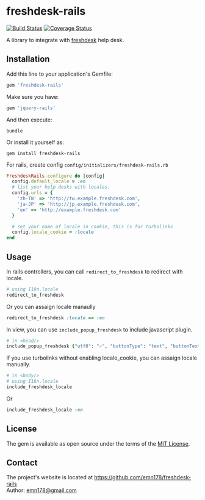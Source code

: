 # freshdesk-rails

[![Build Status](https://api.travis-ci.org/emn178/freshdesk-rails.png)](https://travis-ci.org/emn178/freshdesk-rails)
[![Coverage Status](https://coveralls.io/repos/emn178/freshdesk-rails/badge.svg?branch=master)](https://coveralls.io/r/emn178/freshdesk-rails?branch=master)

A library to integrate with [freshdesk](https://freshdesk.com/) help desk.

## Installation

Add this line to your application's Gemfile:

```ruby
gem 'freshdesk-rails'
```

Make sure you have:

```ruby
gem 'jquery-rails'
```

And then execute:

    bundle

Or install it yourself as:

    gem install freshdesk-rails

For rails, create config `config/initializers/freshdesk-rails.rb`
```ruby
FreshdeskRails.configure do |config|
  config.default_locale = :en
  # list your help desks with locales.
  config.urls = {
    'zh-TW' => 'http://tw.example.freshdesk.com',
    'ja-JP' => 'http://jp.example.freshdesk.com',
    'en' => 'http://example.freshdesk.com'
  }

  # set your name of locale in cookie, this is for turbolinks
  config.locale_cookie = :locale
end
```

## Usage

In rails controllers, you can call `redirect_to_freshdesk` to redirect with locale. 
```ruby
# using I18n.locale
redirect_to_freshdesk
```
Or you can assaign locale manaully
```ruby
redirect_to_freshdesk :locale => :en
```

In view, you can use `include_popup_freshdesk` to include javascript plugin.
```ruby
# in <head/>
include_popup_freshdesk {"utf8": "✓", "buttonType": "text", "buttonText": "Help", "buttonColor": "white", "buttonBg": "#09a8be", "alignment": "2", "offset": "350px", "submitThanks": "Thanks for your feedback", "formHeight": "500px", "formTitle": "Ask Something..." }
```
If you use turbolinks without enabling locale_cookie, you can assaign locale manually.
```Ruby
# in <body/>
# using I18n.locale
include_freshdesk_locale
```
Or
```Ruby
include_freshdesk_locale :en
```

## License

The gem is available as open source under the terms of the [MIT License](http://opensource.org/licenses/MIT).

## Contact
The project's website is located at https://github.com/emn178/freshdesk-rails  
Author: emn178@gmail.com
